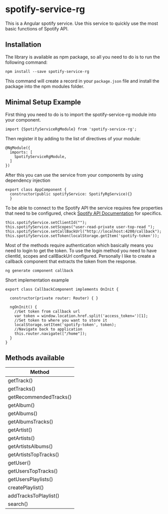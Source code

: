 [Spotify API Documentation]: https://developer.spotify.com/documentation/web-api/
# spotify-service-rg

This is a Angular spotify service. Use this service to quickly use the most basic functions of Spotify API.


## Installation

The library is available as npm package, so all you need to do is to run the following command:

```
npm install --save spotify-service-rg
```

This command will create a record in your `package.json` file and install the package into the npm modules folder.


## Minimal Setup Example

First thing you need to do is to import the spotify-service-rg module into your component.
```
import {SpotifyServiceRgModule} from 'spotify-service-rg';
```

Then register it by adding to the list of directives of your module:
```
@NgModule({
  imports: [
    SpotifyServiceRgModule,
  ]
})
```

After this you can use the service from your components by using dependency injection
```
export class AppComponent {
  constructor(public spotifyService: SpotifyRgService){}
  }
```

To be able to connect to the Spotify API the service requires few properties that need to be configured, check [Spotify API Documentation][] for specifics.
```
this.spotifyService.setClientId("");
this.spotifyService.setScopes("user-read-private user-top-read ");
this.spotifyService.setCallBackUrl("http://localhost:4200/callback");
this.spotifyService.setToken(localStorage.getItem('spotify-token'));
```

Most of the methods require authentication which basically means you need to login to get the token.
To use the login method you need to have clientId, scopes and callBackUrl configured.
Personally I like to create a callback component that extracts the token from the response.
```
ng generate component callback
```

Short implementation example
```
export class CallbackComponent implements OnInit {

  constructor(private router: Router) { }

  ngOnInit() {
    //Get token from callback url
    var token = window.location.href.split('access_token=')[1];
    //Set token to where you want to store it
    localStorage.setItem('spotify-token', token);
    //Navigate back to application
    this.router.navigate(["/home"]);
  }
}
```

## Methods available
| Method        |
| ------------- |
| getTrack()      | 
| getTracks()    | 
|getRecommendedTracks()|
| getAlbum()      | 
| getAlbums()    | 
| getAlbumsTracks() | 
| getArtist()      | 
| getArtists()    | 
| getArtistsAlbums() | 
| getArtistsTopTracks() | 
| getUser() |
| getUsersTopTracks()    | 
| getUsersPlaylists()    | 
| createPlaylist() | 
| addTracksToPlaylist() |
|search()|



    


